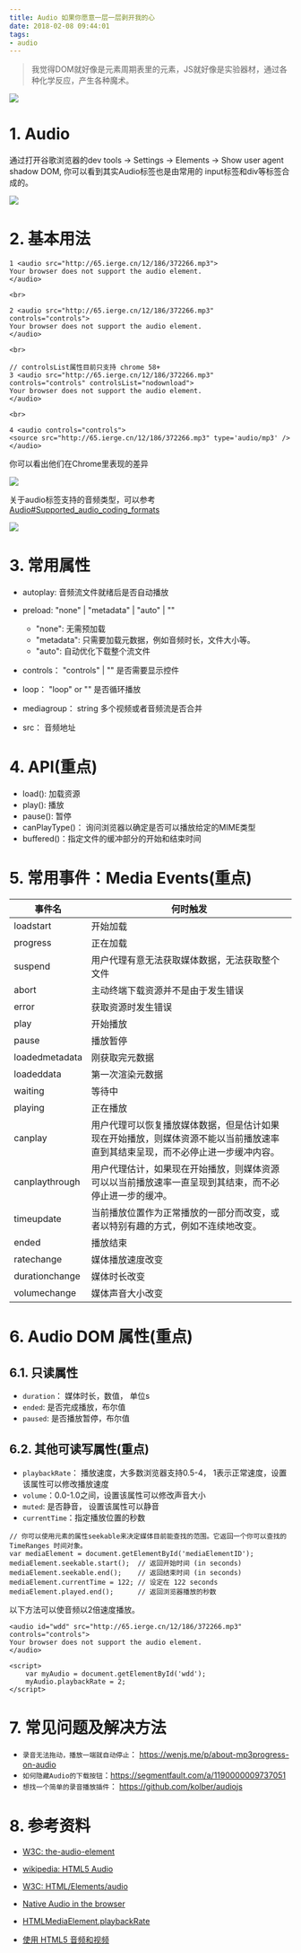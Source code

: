 ```yaml
---
title: Audio 如果你愿意一层一层剥开我的心
date: 2018-02-08 09:44:01
tags:
- audio
---
```


> 我觉得DOM就好像是元素周期表里的元素，JS就好像是实验器材，通过各种化学反应，产生各种魔术。

![](http://p3alsaatj.bkt.clouddn.com/20180208094439_zGRL80_Screenshot.jpeg)

# 1. Audio
通过打开谷歌浏览器的dev tools -> Settings -> Elements -> Show user agent shadow DOM, 你可以看到其实Audio标签也是由常用的 input标签和div等标签合成的。

![](http://p3alsaatj.bkt.clouddn.com/20180208094451_tBBQUM_Screenshot.jpeg)

# 2. 基本用法
```
1 <audio src="http://65.ierge.cn/12/186/372266.mp3">
Your browser does not support the audio element.
</audio>

<br>

2 <audio src="http://65.ierge.cn/12/186/372266.mp3" controls="controls">
Your browser does not support the audio element.
</audio>

<br>

// controlsList属性目前只支持 chrome 58+
3 <audio src="http://65.ierge.cn/12/186/372266.mp3" controls="controls" controlsList="nodownload"> 
Your browser does not support the audio element.
</audio>

<br>

4 <audio controls="controls">
<source src="http://65.ierge.cn/12/186/372266.mp3" type='audio/mp3' />
</audio>
```
你可以看出他们在Chrome里表现的差异

![](http://p3alsaatj.bkt.clouddn.com/20180208094513_MO2e9z_Screenshot.jpeg)

关于audio标签支持的音频类型，可以参考[Audio#Supported_audio_coding_formats](https://en.wikipedia.org/wiki/HTML5_Audio#Supported_audio_coding_formats)

![](http://p3alsaatj.bkt.clouddn.com/20180208094523_k82xlG_Screenshot.jpeg)

# 3. 常用属性
- autoplay: 音频流文件就绪后是否自动播放
- preload: "none" | "metadata" | "auto" | "" 
    - "none": 无需预加载
    - "metadata": 只需要加载元数据，例如音频时长，文件大小等。
    - "auto": 自动优化下载整个流文件
    
- controls： "controls" | "" 是否需要显示控件
- loop： "loop" or "" 是否循环播放
- mediagroup： string 多个视频或者音频流是否合并
- src： 音频地址

# 4. API(重点)
- load(): 加载资源
- play(): 播放
- pause(): 暂停
- canPlayType()： 询问浏览器以确定是否可以播放给定的MIME类型
- buffered()：指定文件的缓冲部分的开始和结束时间

# 5. 常用事件：Media Events(重点)

事件名  |	何时触发
--- | ---
loadstart | 开始加载
progress |	正在加载
suspend | 用户代理有意无法获取媒体数据，无法获取整个文件
abort |	主动终端下载资源并不是由于发生错误
error |	获取资源时发生错误
play |	开始播放
pause | 播放暂停
loadedmetadata | 刚获取完元数据
loadeddata | 第一次渲染元数据
waiting | 等待中
playing | 正在播放
canplay	| 用户代理可以恢复播放媒体数据，但是估计如果现在开始播放，则媒体资源不能以当前播放速率直到其结束呈现，而不必停止进一步缓冲内容。
canplaythrough | 用户代理估计，如果现在开始播放，则媒体资源可以以当前播放速率一直呈现到其结束，而不必停止进一步的缓冲。
timeupdate	| 当前播放位置作为正常播放的一部分而改变，或者以特别有趣的方式，例如不连续地改变。
ended |	播放结束
ratechange | 媒体播放速度改变
durationchange | 媒体时长改变
volumechange| 媒体声音大小改变

# 6. Audio DOM 属性(重点)
## 6.1. 只读属性
- `duration`： 媒体时长，数值， 单位s
- `ended`: 是否完成播放，布尔值
- `paused`: 是否播放暂停，布尔值

## 6.2. 其他可读写属性(重点)
- `playbackRate`： 播放速度，大多数浏览器支持0.5-4， 1表示正常速度，设置该属性可以修改播放速度
- `volume`：0.0-1.0之间，设置该属性可以修改声音大小
- `muted`: 是否静音， 设置该属性可以静音
- `currentTime`：指定播放位置的秒数

```
// 你可以使用元素的属性seekable来决定媒体目前能查找的范围。它返回一个你可以查找的TimeRanges 时间对象。
var mediaElement = document.getElementById('mediaElementID');
mediaElement.seekable.start();  // 返回开始时间 (in seconds)
mediaElement.seekable.end();    // 返回结束时间 (in seconds)
mediaElement.currentTime = 122; // 设定在 122 seconds
mediaElement.played.end();      // 返回浏览器播放的秒数
```

以下方法可以使音频以2倍速度播放。
```
<audio id="wdd" src="http://65.ierge.cn/12/186/372266.mp3" controls="controls">
Your browser does not support the audio element.
</audio>

<script>
    var myAudio = document.getElementById('wdd');
    myAudio.playbackRate = 2;
</script>
```

# 7. 常见问题及解决方法
- `录音无法拖动，播放一端就自动停止`： https://wenjs.me/p/about-mp3progress-on-audio
- `如何隐藏Audio的下载按钮`：https://segmentfault.com/a/1190000009737051
- `想找一个简单的录音播放插件`： https://github.com/kolber/audiojs


# 8. 参考资料
- [W3C: the-audio-element](https://www.w3.org/TR/html5/embedded-content-0.html#the-audio-element)
- [wikipedia: HTML5 Audio](https://en.wikipedia.org/wiki/HTML5_Audio#Supported_audio_coding_formats)
- [W3C: HTML/Elements/audio](https://www.w3.org/wiki/HTML/Elements/audio#Media_Events)
- [Native Audio in the browser](http://html5doctor.com/native-audio-in-the-browser/)
- [HTMLMediaElement.playbackRate](https://developer.mozilla.org/en-US/Apps/Fundamentals/Audio_and_video_delivery/WebAudio_playbackRate_explained)
- [使用 HTML5 音频和视频](https://developer.mozilla.org/zh-CN/docs/Web/Guide/HTML/Using_HTML5_audio_and_video)

  [1]: /img/bVO9vK
  [2]: /img/bVO9xq
  [3]: /img/bVO9xQ
  [4]: /img/bVO9yB
  [5]: /img/bVPaRk
  [6]: /img/bVPaSA
  [7]: /img/bVPaSS